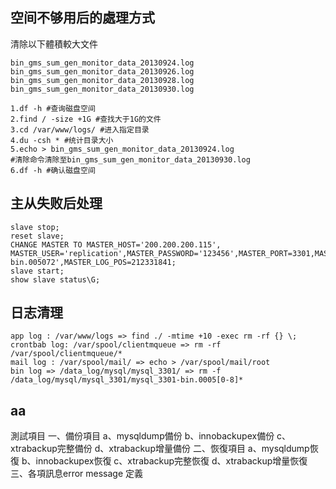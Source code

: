 ## 空间不够用后的處理方式
清除以下體積較大文件

	bin_gms_sum_gen_monitor_data_20130924.log
	bin_gms_sum_gen_monitor_data_20130926.log
	bin_gms_sum_gen_monitor_data_20130928.log
	bin_gms_sum_gen_monitor_data_20130930.log

	1.df -h #查询磁盘空间
	2.find / -size +1G #查找大于1G的文件
	3.cd /var/www/logs/ #进入指定目录
	4.du -csh * #统计目录大小
	5.echo > bin_gms_sum_gen_monitor_data_20130924.log 
	#清除命令清除至bin_gms_sum_gen_monitor_data_20130930.log
	6.df -h #确认磁盘空间


## 主从失败后处理

	slave stop;
	reset slave;
	CHANGE MASTER TO MASTER_HOST='200.200.200.115', MASTER_USER='replication',MASTER_PASSWORD='123456',MASTER_PORT=3301,MASTER_LOG_FILE='mysql_3301-bin.005072',MASTER_LOG_POS=212331841;
	slave start;
	show slave status\G;
	
## 日志清理
	app log : /var/www/logs => find ./ -mtime +10 -exec rm -rf {} \;
	crontbab log: /var/spool/clientmqueue => rm -rf /var/spool/clientmqueue/*
	mail log : /var/spool/mail/ => echo > /var/spool/mail/root
	bin log => /data_log/mysql/mysql_3301/ => rm -f /data_log/mysql/mysql_3301/mysql_3301-bin.0005[0-8]*

## aa
測試項目
一、備份項目
a、mysqldump備份
b、innobackupex備份
c、xtrabackup完整備份
d、xtrabackup增量備份
二、恢復項目
a、mysqldump恢復
b、innobackupex恢復
c、xtrabackup完整恢復
d、xtrabackup增量恢復
三、各項訊息error message 定義

